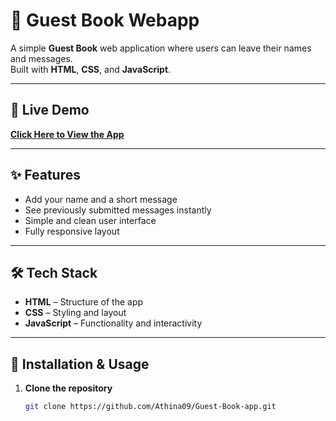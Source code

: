 # 📖 Guest Book Webapp

A simple **Guest Book** web application where users can leave their names and messages.  
Built with **HTML**, **CSS**, and **JavaScript**.

---

## 🚀 Live Demo
**[Click Here to View the App](https://athina09.github.io/Guest-Book-app/)**

---

## ✨ Features
- Add your name and a short message  
- See previously submitted messages instantly  
- Simple and clean user interface  
- Fully responsive layout

---

## 🛠 Tech Stack
- **HTML** – Structure of the app  
- **CSS** – Styling and layout  
- **JavaScript** – Functionality and interactivity

---

## 📂 Installation & Usage
1. **Clone the repository**
   ```bash
   git clone https://github.com/Athina09/Guest-Book-app.git
